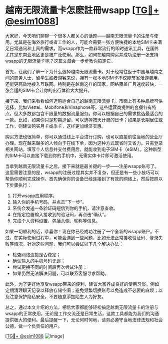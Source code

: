 # 越南无限流量卡怎麽註冊wsapp [[TG💪+ @esim1088](https://t.me/s/esim1088)]

大家好，今天咱们聊聊一个很多人都关心的话题——越南无限流量卡的注册与使用。尤其是在海外旅行或者工作的人，可能会需要一张方便快捷的本地SIM卡来满足日常通讯和上网的需求。而wsapp作为一款非常流行的即时通讯工具，在国外尤其是东南亚地区更是被广泛使用。那么，如何在越南购买并成功注册一张支持wsapp的无限流量卡呢？这篇文章会一步步教你搞定它。

首先，让我们了解一下为什么选择越南无限流量卡。对于经常往返于中国与越南之间的商务人士、留学生或者游客来说，拥有一张本地SIM卡不仅能节省漫游费用，还能更高效地接入互联网。特别是在越南这样的国家，网络覆盖广且速度较快，一张合适的SIM卡会让你的出行体验大大提升。

接下来，我们来看看如何选购适合自己的越南无限流量卡。市面上有多种品牌可供选择，比如Viettel、Mobifone和Vinaphone等。这些运营商提供的套餐各有特点，但大多数都包含不限量的数据流量服务。你可以根据自己的需求挑选最适合的一款。比如，如果你只是短期逗留，可以选择按天计费的日卡；如果是长期居住或工作，则建议购买月卡或季卡，这样更加经济实惠。

购买方法也很简单，你可以通过线上平台进行订购，也可以直接前往当地的营业厅办理。现在越来越多的人倾向于在线下单，因为这种方式既省时又省力。只需登录相关网站，填写个人信息并支付费用后，就能收到电子SIM卡（eSIM）。这种新型的SIM卡可以直接下载到你的手机中，无需实体卡片即可激活使用。

当拿到越南无限流量卡之后，接下来就是最关键的一步——注册wsapp账号了。这里需要注意的是，wsapp的注册过程其实并不复杂，但还是有一些小技巧可以帮助你顺利完成操作。首先确保你的设备已经连接到了有效的网络上，然后按照以下步骤执行：

1. 打开wsapp应用程序。
2. 输入你的手机号码，并点击“下一步”。
3. 系统会发送一条验证码短信到你的手机，请注意查收。
4. 在指定位置输入接收到的验证码，再点击“确认”。
5. 完成个人资料设置，包括头像、昵称等信息。

如果一切顺利的话，恭喜你！现在你已经成功注册了一个全新的wsapp账户。不过，在实际使用过程中，可能会遇到一些问题，比如无法正常接收验证码、登录失败等情况。针对这些问题，我们可以尝试以下几个解决办法：

- 检查网络连接是否稳定；
- 确认输入的手机号码无误；
- 尝试更换不同的时间段再次尝试注册；
- 如果仍然无法解决问题，可以联系客服寻求帮助。

此外，为了更好地享受wsapp带来的便利，建议大家养成良好的使用习惯。例如定期清理聊天记录以释放存储空间；避免频繁切换账号以免造成不必要的麻烦；以及注意保护隐私安全，不要随意添加陌生人为好友。

总之，通过本文介绍的方法，相信大家都能够轻松搞定越南无限流量卡的注册与wsapp的正常使用。无论是工作交流还是日常生活，这款工具都能为我们的沟通提供极大的便利。最后提醒一下，无论何时何地，请务必遵守当地法律法规和社会公德，做一个负责任的用户。

[[TG💪+ @esim1088](https://t.me/s/esim1088) ![Image](https://i.postimg.cc/4NQfJmqS/Snipaste-2025-05-13-00-14-12.png)]
